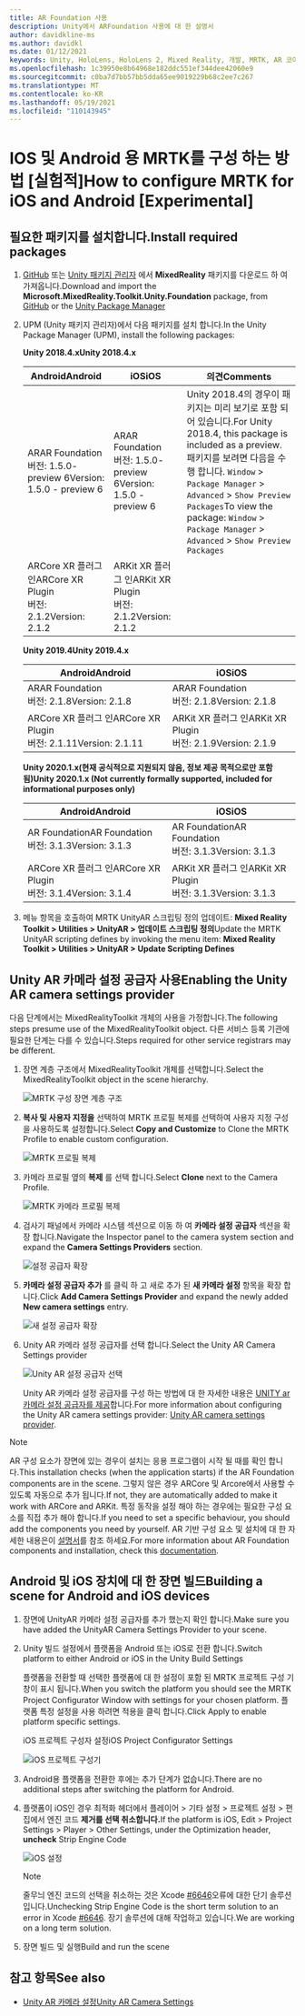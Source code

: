 ```yaml
---
title: AR Foundation 사용
description: Unity에서 ARFoundation 사용에 대 한 설명서
author: davidkline-ms
ms.author: davidkl
ms.date: 01/12/2021
keywords: Unity, HoloLens, HoloLens 2, Mixed Reality, 개발, MRTK, AR 코어, AR 키트
ms.openlocfilehash: 1c39950e8b64968e182ddc551ef344dee42060e9
ms.sourcegitcommit: c0ba7d7bb57bb5dda65ee9019229b68c2ee7c267
ms.translationtype: MT
ms.contentlocale: ko-KR
ms.lasthandoff: 05/19/2021
ms.locfileid: "110143945"
---
```

# <a name="how-to-configure-mrtk-for-ios-and-android-experimental"></a><span data-ttu-id="7a43e-104">IOS 및 Android 용 MRTK를 구성 하는 방법 [실험적]</span><span class="sxs-lookup"><span data-stu-id="7a43e-104">How to configure MRTK for iOS and Android [Experimental]</span></span>

## <a name="install-required-packages"></a><span data-ttu-id="7a43e-105">필요한 패키지를 설치합니다.</span><span class="sxs-lookup"><span data-stu-id="7a43e-105">Install required packages</span></span>

1. <span data-ttu-id="7a43e-106">[GitHub](https://github.com/microsoft/MixedRealityToolkit-Unity/releases/tag/v2.3.0) 또는 [Unity 패키지 관리자](../configuration/usingupm.md) 에서 **MixedReality** 패키지를 다운로드 하 여 가져옵니다.</span><span class="sxs-lookup"><span data-stu-id="7a43e-106">Download and import the **Microsoft.MixedReality.Toolkit.Unity.Foundation** package, from [GitHub](https://github.com/microsoft/MixedRealityToolkit-Unity/releases/tag/v2.3.0) or the [Unity Package Manager](../configuration/usingupm.md)</span></span>

1. <span data-ttu-id="7a43e-107">UPM (Unity 패키지 관리자)에서 다음 패키지를 설치 합니다.</span><span class="sxs-lookup"><span data-stu-id="7a43e-107">In the Unity Package Manager (UPM), install the following packages:</span></span>

    <span data-ttu-id="7a43e-108">**Unity 2018.4.x**</span><span class="sxs-lookup"><span data-stu-id="7a43e-108">**Unity 2018.4.x**</span></span>

    | <span data-ttu-id="7a43e-109">**Android**</span><span class="sxs-lookup"><span data-stu-id="7a43e-109">**Android**</span></span> | <span data-ttu-id="7a43e-110">**iOS**</span><span class="sxs-lookup"><span data-stu-id="7a43e-110">**iOS**</span></span> | <span data-ttu-id="7a43e-111">의견</span><span class="sxs-lookup"><span data-stu-id="7a43e-111">Comments</span></span> |
    | --- | --- | --- |
    | <span data-ttu-id="7a43e-112">AR</span><span class="sxs-lookup"><span data-stu-id="7a43e-112">AR Foundation</span></span>  <br/> <span data-ttu-id="7a43e-113">버전: 1.5.0-preview 6</span><span class="sxs-lookup"><span data-stu-id="7a43e-113">Version: 1.5.0 - preview 6</span></span> | <span data-ttu-id="7a43e-114">AR</span><span class="sxs-lookup"><span data-stu-id="7a43e-114">AR Foundation</span></span>  <br/> <span data-ttu-id="7a43e-115">버전: 1.5.0-preview 6</span><span class="sxs-lookup"><span data-stu-id="7a43e-115">Version: 1.5.0 - preview 6</span></span> | <span data-ttu-id="7a43e-116">Unity 2018.4의 경우이 패키지는 미리 보기로 포함 되어 있습니다.</span><span class="sxs-lookup"><span data-stu-id="7a43e-116">For Unity 2018.4, this package is included as a preview.</span></span> <span data-ttu-id="7a43e-117">패키지를 보려면 다음을 수행 합니다. `Window` > `Package Manager` > `Advanced` > `Show Preview Packages`</span><span class="sxs-lookup"><span data-stu-id="7a43e-117">To view the package: `Window` > `Package Manager` > `Advanced` > `Show Preview Packages`</span></span> |
    | <span data-ttu-id="7a43e-118">ARCore XR 플러그 인</span><span class="sxs-lookup"><span data-stu-id="7a43e-118">ARCore XR Plugin</span></span> <br/> <span data-ttu-id="7a43e-119">버전: 2.1.2</span><span class="sxs-lookup"><span data-stu-id="7a43e-119">Version: 2.1.2</span></span> | <span data-ttu-id="7a43e-120">ARKit XR 플러그 인</span><span class="sxs-lookup"><span data-stu-id="7a43e-120">ARKit XR Plugin</span></span> <br/> <span data-ttu-id="7a43e-121">버전: 2.1.2</span><span class="sxs-lookup"><span data-stu-id="7a43e-121">Version: 2.1.2</span></span> | |

    <span data-ttu-id="7a43e-122">**Unity 2019.4**</span><span class="sxs-lookup"><span data-stu-id="7a43e-122">**Unity 2019.4.x**</span></span>

    | <span data-ttu-id="7a43e-123">**Android**</span><span class="sxs-lookup"><span data-stu-id="7a43e-123">**Android**</span></span> | <span data-ttu-id="7a43e-124">**iOS**</span><span class="sxs-lookup"><span data-stu-id="7a43e-124">**iOS**</span></span> |
    | --- | --- |
    | <span data-ttu-id="7a43e-125">AR</span><span class="sxs-lookup"><span data-stu-id="7a43e-125">AR Foundation</span></span>  <br/> <span data-ttu-id="7a43e-126">버전: 2.1.8</span><span class="sxs-lookup"><span data-stu-id="7a43e-126">Version: 2.1.8</span></span> |  <span data-ttu-id="7a43e-127">AR</span><span class="sxs-lookup"><span data-stu-id="7a43e-127">AR Foundation</span></span>  <br/> <span data-ttu-id="7a43e-128">버전: 2.1.8</span><span class="sxs-lookup"><span data-stu-id="7a43e-128">Version: 2.1.8</span></span> |
    | <span data-ttu-id="7a43e-129">ARCore XR 플러그 인</span><span class="sxs-lookup"><span data-stu-id="7a43e-129">ARCore XR Plugin</span></span> <br/> <span data-ttu-id="7a43e-130">버전: 2.1.11</span><span class="sxs-lookup"><span data-stu-id="7a43e-130">Version: 2.1.11</span></span> | <span data-ttu-id="7a43e-131">ARKit XR 플러그 인</span><span class="sxs-lookup"><span data-stu-id="7a43e-131">ARKit XR Plugin</span></span> <br/> <span data-ttu-id="7a43e-132">버전: 2.1.9</span><span class="sxs-lookup"><span data-stu-id="7a43e-132">Version: 2.1.9</span></span> |

    <span data-ttu-id="7a43e-133">**Unity 2020.1.x(현재 공식적으로 지원되지 않음, 정보 제공 목적으로만 포함됨)**</span><span class="sxs-lookup"><span data-stu-id="7a43e-133">**Unity 2020.1.x (Not currently formally supported, included for informational purposes only)**</span></span>

    | <span data-ttu-id="7a43e-134">**Android**</span><span class="sxs-lookup"><span data-stu-id="7a43e-134">**Android**</span></span> | <span data-ttu-id="7a43e-135">**iOS**</span><span class="sxs-lookup"><span data-stu-id="7a43e-135">**iOS**</span></span> |
    | --- | --- |
    | <span data-ttu-id="7a43e-136">AR Foundation</span><span class="sxs-lookup"><span data-stu-id="7a43e-136">AR Foundation</span></span>  <br/> <span data-ttu-id="7a43e-137">버전: 3.1.3</span><span class="sxs-lookup"><span data-stu-id="7a43e-137">Version: 3.1.3</span></span> |  <span data-ttu-id="7a43e-138">AR Foundation</span><span class="sxs-lookup"><span data-stu-id="7a43e-138">AR Foundation</span></span>  <br/> <span data-ttu-id="7a43e-139">버전: 3.1.3</span><span class="sxs-lookup"><span data-stu-id="7a43e-139">Version: 3.1.3</span></span> |
    | <span data-ttu-id="7a43e-140">ARCore XR 플러그 인</span><span class="sxs-lookup"><span data-stu-id="7a43e-140">ARCore XR Plugin</span></span> <br/> <span data-ttu-id="7a43e-141">버전: 3.1.4</span><span class="sxs-lookup"><span data-stu-id="7a43e-141">Version: 3.1.4</span></span> | <span data-ttu-id="7a43e-142">ARKit XR 플러그 인</span><span class="sxs-lookup"><span data-stu-id="7a43e-142">ARKit XR Plugin</span></span> <br/> <span data-ttu-id="7a43e-143">버전: 3.1.3</span><span class="sxs-lookup"><span data-stu-id="7a43e-143">Version: 3.1.3</span></span> |

1. <span data-ttu-id="7a43e-144">메뉴 항목을 호출하여 MRTK UnityAR 스크립팅 정의 업데이트: **Mixed Reality Toolkit > Utilities > UnityAR > 업데이트 스크립팅 정의**</span><span class="sxs-lookup"><span data-stu-id="7a43e-144">Update the MRTK UnityAR scripting defines by invoking the menu item: **Mixed Reality Toolkit > Utilities > UnityAR > Update Scripting Defines**</span></span>

## <a name="enabling-the-unity-ar-camera-settings-provider"></a><span data-ttu-id="7a43e-145">Unity AR 카메라 설정 공급자 사용</span><span class="sxs-lookup"><span data-stu-id="7a43e-145">Enabling the Unity AR camera settings provider</span></span>

<span data-ttu-id="7a43e-146">다음 단계에서는 MixedRealityToolkit 개체의 사용을 가정합니다.</span><span class="sxs-lookup"><span data-stu-id="7a43e-146">The following steps presume use of the MixedRealityToolkit object.</span></span> <span data-ttu-id="7a43e-147">다른 서비스 등록 기관에 필요한 단계는 다를 수 있습니다.</span><span class="sxs-lookup"><span data-stu-id="7a43e-147">Steps required for other service registrars may be different.</span></span>

1. <span data-ttu-id="7a43e-148">장면 계층 구조에서 MixedRealityToolkit 개체를 선택합니다.</span><span class="sxs-lookup"><span data-stu-id="7a43e-148">Select the MixedRealityToolkit object in the scene hierarchy.</span></span>

    ![MRTK 구성 장면 계층 구조](../features/images/MRTK_ConfiguredHierarchy.png)

1. <span data-ttu-id="7a43e-150">**복사 및 사용자 지정을** 선택하여 MRTK 프로필 복제를 선택하여 사용자 지정 구성을 사용하도록 설정합니다.</span><span class="sxs-lookup"><span data-stu-id="7a43e-150">Select **Copy and Customize** to Clone the MRTK Profile to enable custom configuration.</span></span>

    ![MRTK 프로필 복제](../features/images/camera-system/CloneProfileARFoundation.png)

1. <span data-ttu-id="7a43e-152">카메라 프로필 옆의 **복제** 를 선택 합니다.</span><span class="sxs-lookup"><span data-stu-id="7a43e-152">Select **Clone** next to the Camera Profile.</span></span>

    ![MRTK 카메라 프로필 복제](../features/images/camera-system/CloneCameraProfileARFoundation.png)

1. <span data-ttu-id="7a43e-154">검사기 패널에서 카메라 시스템 섹션으로 이동 하 여 **카메라 설정 공급자** 섹션을 확장 합니다.</span><span class="sxs-lookup"><span data-stu-id="7a43e-154">Navigate the Inspector panel to the camera system section and expand the **Camera Settings Providers** section.</span></span>

    ![설정 공급자 확장](../features/images/camera-system/ExpandProviders.png)

1. <span data-ttu-id="7a43e-156">**카메라 설정 공급자 추가** 를 클릭 하 고 새로 추가 된 **새 카메라 설정** 항목을 확장 합니다.</span><span class="sxs-lookup"><span data-stu-id="7a43e-156">Click **Add Camera Settings Provider** and expand the newly added **New camera settings** entry.</span></span>

    ![새 설정 공급자 확장](../features/images/camera-system/ExpandNewProvider.png)

1. <span data-ttu-id="7a43e-158">Unity AR 카메라 설정 공급자를 선택 합니다.</span><span class="sxs-lookup"><span data-stu-id="7a43e-158">Select the Unity AR Camera Settings provider</span></span>

    ![Unity AR 설정 공급자 선택](../features/images/camera-system/SelectUnityArSettings.png)

    <span data-ttu-id="7a43e-160">Unity AR 카메라 설정 공급자를 구성 하는 방법에 대 한 자세한 내용은 [UNITY ar 카메라 설정 공급자를 제공](../features/camera-system/unity-ar-camera-settings.md)합니다.</span><span class="sxs-lookup"><span data-stu-id="7a43e-160">For more information about configuring the Unity AR camera settings provider: [Unity AR camera settings provider](../features/camera-system/unity-ar-camera-settings.md).</span></span>

> [!NOTE]
> <span data-ttu-id="7a43e-161">AR 구성 요소가 장면에 있는 경우이 설치는 응용 프로그램이 시작 될 때를 확인 합니다.</span><span class="sxs-lookup"><span data-stu-id="7a43e-161">This installation checks (when the application starts) if the AR Foundation components are in the scene.</span></span> <span data-ttu-id="7a43e-162">그렇지 않은 경우 ARCore 및 Arcore에서 사용할 수 있도록 자동으로 추가 됩니다.</span><span class="sxs-lookup"><span data-stu-id="7a43e-162">If not, they are automatically added to make it work with ARCore and ARKit.</span></span>
> <span data-ttu-id="7a43e-163">특정 동작을 설정 해야 하는 경우에는 필요한 구성 요소를 직접 추가 해야 합니다.</span><span class="sxs-lookup"><span data-stu-id="7a43e-163">If you need to set a specific behaviour, you should add the components you need by yourself.</span></span>
> <span data-ttu-id="7a43e-164">AR 기반 구성 요소 및 설치에 대 한 자세한 내용은이 [설명서](https://docs.unity3d.com/Packages/com.unity.xr.arfoundation@2.2/manual/index.html#samples)를 참조 하세요.</span><span class="sxs-lookup"><span data-stu-id="7a43e-164">For more information about AR Foundation components and installation, check this [documentation](https://docs.unity3d.com/Packages/com.unity.xr.arfoundation@2.2/manual/index.html#samples).</span></span>

## <a name="building-a-scene-for-android-and-ios-devices"></a><span data-ttu-id="7a43e-165">Android 및 iOS 장치에 대 한 장면 빌드</span><span class="sxs-lookup"><span data-stu-id="7a43e-165">Building a scene for Android and iOS devices</span></span>

1. <span data-ttu-id="7a43e-166">장면에 UnityAR 카메라 설정 공급자를 추가 했는지 확인 합니다.</span><span class="sxs-lookup"><span data-stu-id="7a43e-166">Make sure you have added the UnityAR Camera Settings Provider to your scene.</span></span>

1. <span data-ttu-id="7a43e-167">Unity 빌드 설정에서 플랫폼을 Android 또는 iOS로 전환 합니다.</span><span class="sxs-lookup"><span data-stu-id="7a43e-167">Switch platform to either Android or iOS in the Unity Build Settings</span></span>

    <span data-ttu-id="7a43e-168">플랫폼을 전환할 때 선택한 플랫폼에 대 한 설정이 포함 된 MRTK 프로젝트 구성 기 창이 표시 됩니다.</span><span class="sxs-lookup"><span data-stu-id="7a43e-168">When you switch the platform you should see the MRTK Project Configurator Window with settings for your chosen platform.</span></span>  <span data-ttu-id="7a43e-169">플랫폼 특정 설정을 사용 하려면 적용을 클릭 합니다.</span><span class="sxs-lookup"><span data-stu-id="7a43e-169">Click Apply to enable platform specific settings.</span></span>

    <span data-ttu-id="7a43e-170">iOS 프로젝트 구성자 설정</span><span class="sxs-lookup"><span data-stu-id="7a43e-170">iOS Project Configurator Settings</span></span>

    ![iOS 프로젝트 구성기](../features/images/camera-system/MRTKProjectConfigurator.png)

1. <span data-ttu-id="7a43e-172">Android용 플랫폼을 전환한 후에는 추가 단계가 없습니다.</span><span class="sxs-lookup"><span data-stu-id="7a43e-172">There are no additional steps after switching the platform for Android.</span></span>

1. <span data-ttu-id="7a43e-173">플랫폼이 iOS인 경우 최적화 헤더에서 플레이어 > 기타 설정 > 프로젝트 설정 > 편집에서 엔진 코드 **제거를 선택 취소합니다.**</span><span class="sxs-lookup"><span data-stu-id="7a43e-173">If the platform is iOS, Edit > Project Settings > Player > Other Settings, under the Optimization header, **uncheck** Strip Engine Code</span></span>

    ![iOS 설정](../features/images/camera-system/UncheckStripEngineCodeiOS.png)

    > [!NOTE]
    > <span data-ttu-id="7a43e-175">줄무늬 엔진 코드의 선택을 취소하는 것은 Xcode [#6646](https://github.com/microsoft/MixedRealityToolkit-Unity/issues/6646)오류에 대한 단기 솔루션입니다.</span><span class="sxs-lookup"><span data-stu-id="7a43e-175">Unchecking Strip Engine Code is the short term solution to an error in Xcode [#6646](https://github.com/microsoft/MixedRealityToolkit-Unity/issues/6646).</span></span>  <span data-ttu-id="7a43e-176">장기 솔루션에 대해 작업하고 있습니다.</span><span class="sxs-lookup"><span data-stu-id="7a43e-176">We are working on a long term solution.</span></span>

1. <span data-ttu-id="7a43e-177">장면 빌드 및 실행</span><span class="sxs-lookup"><span data-stu-id="7a43e-177">Build and run the scene</span></span>

## <a name="see-also"></a><span data-ttu-id="7a43e-178">참고 항목</span><span class="sxs-lookup"><span data-stu-id="7a43e-178">See also</span></span>

- [<span data-ttu-id="7a43e-179">Unity AR 카메라 설정</span><span class="sxs-lookup"><span data-stu-id="7a43e-179">Unity AR Camera Settings</span></span>](../features/camera-system/unity-ar-camera-settings.md)
